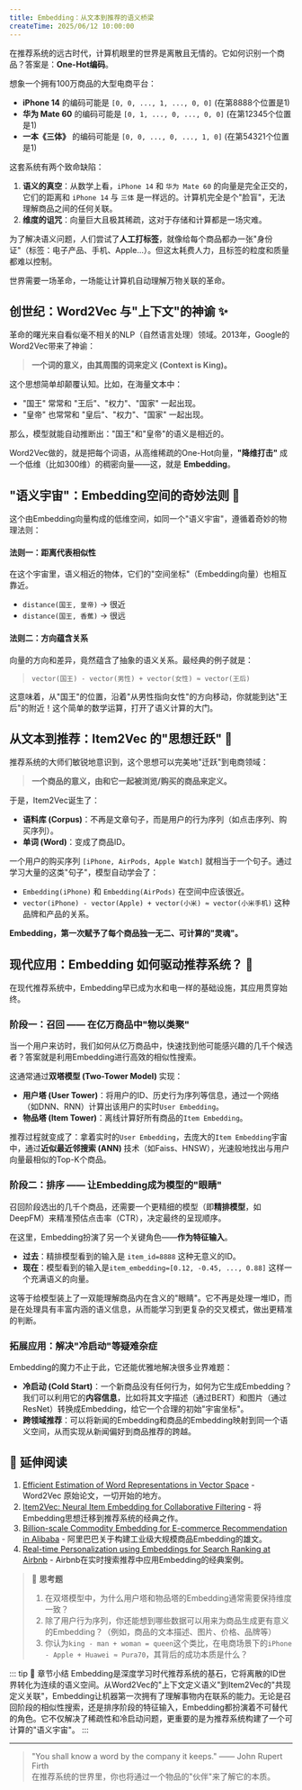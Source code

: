 ```yaml
---
title: Embedding：从文本到推荐的语义桥梁
createTime: 2025/06/12 10:00:00
---
```


在推荐系统的远古时代，计算机眼里的世界是离散且无情的。它如何识别一个商品？答案是：**One-Hot编码**。

想象一个拥有100万商品的大型电商平台：
- **iPhone 14** 的编码可能是 `[0, 0, ..., 1, ..., 0, 0]` (在第8888个位置是1)
- **华为 Mate 60** 的编码可能是 `[0, 1, ..., 0, ..., 0, 0]` (在第12345个位置是1)
- **一本《三体》** 的编码可能是 `[0, 0, ..., 0, ..., 1, 0]` (在第54321个位置是1)

这套系统有两个致命缺陷：
1.  **语义的真空**：从数学上看，`iPhone 14` 和 `华为 Mate 60` 的向量是完全正交的，它们的距离和 `iPhone 14` 与 `三体` 是一样远的。计算机完全是个"脸盲"，无法理解商品之间的任何关联。
2.  **维度的诅咒**：向量巨大且极其稀疏，这对于存储和计算都是一场灾难。

为了解决语义问题，人们尝试了**人工打标签**，就像给每个商品都办一张"身份证"（标签：电子产品、手机、Apple...）。但这太耗费人力，且标签的粒度和质量都难以控制。

世界需要一场革命，一场能让计算机自动理解万物关联的革命。

## 创世纪：Word2Vec 与"上下文"的神谕 ✨

革命的曙光来自看似毫不相关的NLP（自然语言处理）领域。2013年，Google的Word2Vec带来了神谕：

> **一个词的意义，由其周围的词来定义 (Context is King)。**

这个思想简单却颠覆认知。比如，在海量文本中：
- "国王" 常常和 "王后"、"权力"、"国家" 一起出现。
- "皇帝" 也常常和 "皇后"、"权力"、"国家" 一起出现。

那么，模型就能自动推断出："国王"和"皇帝"的语义是相近的。

Word2Vec做的，就是把每个词语，从高维稀疏的One-Hot向量，**"降维打击"** 成一个低维（比如300维）的稠密向量——这，就是 **Embedding**。

## "语义宇宙"：Embedding空间的奇妙法则 🌌

这个由Embedding向量构成的低维空间，如同一个"语义宇宙"，遵循着奇妙的物理法则：

#### 法则一：距离代表相似性
在这个宇宙里，语义相近的物体，它们的"空间坐标"（Embedding向量）也相互靠近。
- `distance(国王, 皇帝)` → 很近
- `distance(国王, 香蕉)` → 很远

#### 法则二：方向蕴含关系
向量的方向和差异，竟然蕴含了抽象的语义关系。最经典的例子就是：
> `vector(国王) - vector(男性) + vector(女性) ≈ vector(王后)`

这意味着，从"国王"的位置，沿着"从男性指向女性"的方向移动，你就能到达"王后"的附近！这个简单的数学运算，打开了语义计算的大门。

## 从文本到推荐：Item2Vec 的"思想迁跃" 🚀

推荐系统的大师们敏锐地意识到，这个思想可以完美地"迁跃"到电商领域：

> **一个商品的意义，由和它一起被浏览/购买的商品来定义。**

于是，Item2Vec诞生了：
- **语料库 (Corpus)**：不再是文章句子，而是用户的行为序列（如点击序列、购买序列）。
- **单词 (Word)**：变成了商品ID。

一个用户的购买序列 `[iPhone, AirPods, Apple Watch]` 就相当于一个句子。通过学习大量的这类"句子"，模型自动学会了：
- `Embedding(iPhone)` 和 `Embedding(AirPods)` 在空间中应该很近。
- `vector(iPhone) - vector(Apple) + vector(小米) ≈ vector(小米手机)` 这种品牌和产品的关系。

**Embedding，第一次赋予了每个商品独一无二、可计算的"灵魂"。**

## 现代应用：Embedding 如何驱动推荐系统？ 🎯

在现代推荐系统中，Embedding早已成为水和电一样的基础设施，其应用贯穿始终。

### 阶段一：召回 —— 在亿万商品中"物以类聚"

当一个用户来访时，我们如何从亿万商品中，快速找到他可能感兴趣的几千个候选者？答案就是利用Embedding进行高效的相似性搜索。

这通常通过**双塔模型 (Two-Tower Model)** 实现：
- **用户塔 (User Tower)**：将用户的ID、历史行为序列等信息，通过一个网络（如DNN、RNN）计算出该用户的实时`User Embedding`。
- **物品塔 (Item Tower)**：离线计算好所有商品的`Item Embedding`。

推荐过程就变成了：拿着实时的`User Embedding`，去庞大的`Item Embedding`宇宙中，通过**近似最近邻搜索 (ANN)** 技术（如Faiss、HNSW），光速般地找出与用户向量最相似的Top-K个商品。

### 阶段二：排序 —— 让Embedding成为模型的"眼睛"

召回阶段选出的几千个商品，还需要一个更精细的模型（即**精排模型**，如DeepFM）来精准预估点击率（CTR），决定最终的呈现顺序。

在这里，Embedding扮演了另一个关键角色——**作为特征输入**。
- **过去**：精排模型看到的输入是 `item_id=8888` 这种无意义的ID。
- **现在**：模型看到的输入是`item_embedding=[0.12, -0.45, ..., 0.88]` 这样一个充满语义的向量。

这等于给模型装上了一双能理解商品内在含义的"眼睛"。它不再是处理一堆ID，而是在处理具有丰富内涵的语义信息，从而能学习到更复杂的交叉模式，做出更精准的判断。

### 拓展应用：解决"冷启动"等疑难杂症

Embedding的魔力不止于此，它还能优雅地解决很多业界难题：
- **冷启动 (Cold Start)**：一个新商品没有任何行为，如何为它生成Embedding？我们可以利用它的**内容信息**，比如将其文字描述（通过BERT）和图片（通过ResNet）转换成Embedding，给它一个合理的初始"宇宙坐标"。
- **跨领域推荐**：可以将新闻的Embedding和商品的Embedding映射到同一个语义空间，从而实现从新闻偏好到商品推荐的跨越。

## 📖 **延伸阅读**
1. [Efficient Estimation of Word Representations in Vector Space](https://arxiv.org/abs/1301.3781) - Word2Vec 原始论文，一切开始的地方。
2. [Item2Vec: Neural Item Embedding for Collaborative Filtering](https://arxiv.org/abs/1603.04259) - 将Embedding思想迁移到推荐系统的经典之作。
3. [Billion-scale Commodity Embedding for E-commerce Recommendation in Alibaba](https://arxiv.org/abs/1803.02349) - 阿里巴巴关于构建工业级大规模商品Embedding的雄文。
4. [Real-time Personalization using Embeddings for Search Ranking at Airbnb](https://www.kdd.org/kdd2018/accepted-papers/view/real-time-personalization-using-embeddings-for-search-ranking-at-airbnb) - Airbnb在实时搜索推荐中应用Embedding的经典案例。

> 🧠 **思考题**
> 
> 1.  在双塔模型中，为什么用户塔和物品塔的Embedding通常需要保持维度一致？
> 2.  除了用户行为序列，你还能想到哪些数据可以用来为商品生成更有意义的Embedding？（例如，商品的文本描述、图片、价格、品牌等）
> 3.  你认为`king - man + woman = queen`这个类比，在电商场景下的`iPhone - Apple + Huawei ≈ Pura70`，其背后的成功本质是什么？

::: tip 🎉 章节小结
Embedding是深度学习时代推荐系统的基石，它将离散的ID世界转化为连续的语义空间。从Word2Vec的"上下文定义语义"到Item2Vec的"共现定义关联"，Embedding让机器第一次拥有了理解事物内在联系的能力。无论是召回阶段的相似性搜索，还是排序阶段的特征输入，Embedding都扮演着不可替代的角色。它不仅解决了稀疏性和冷启动问题，更重要的是为推荐系统构建了一个可计算的"语义宇宙"。
:::

---

> "You shall know a word by the company it keeps." —— John Rupert Firth  
> 在推荐系统的世界里，你也将通过一个物品的"伙伴"来了解它的本质。 